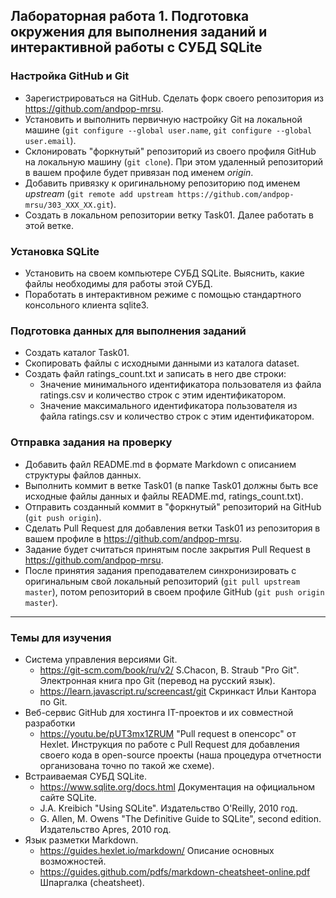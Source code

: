 ## Лабораторная работа 1. Подготовка окружения для выполнения заданий и интерактивной работы с СУБД SQLite
### Настройка GitHub и Git
* Зарегистрироваться на GitHub. Сделать форк своего репозитория  из https://github.com/andpop-mrsu.
* Установить и выполнить первичную настройку Git на локальной машине (`git configure --global user.name`, `git configure --global user.email`).
* Склонировать "форкнутый" репозиторий из своего профиля GitHub на локальную машину (`git clone`). При этом удаленный репозиторий в вашем профиле будет привязан под именем *origin*.
* Добавить привязку к оригинальному репозиторию под именем *upstream* (`git remote add upstream https://github.com/andpop-mrsu/303_XXX_XX.git`).
* Создать в локальном репозитории ветку Task01. Далее работать в этой ветке.

### Установка SQLite
* Установить на своем компьютере СУБД SQLite. Выяснить, какие файлы необходимы для работы этой СУБД.
* Поработать в интерактивном режиме с помощью стандартного консольного клиента sqlite3.

### Подготовка данных для выполнения заданий
* Создать каталог Task01.
* Скопировать файлы с исходными данными из каталога dataset.
* Создать файл ratings_count.txt и записать в него две строки:
    * Значение минимального идентификатора пользователя из файла ratings.csv и количество строк с этим идентификатором.
    * Значение максимального идентификатора пользователя из файла ratings.csv и количество строк с этим идентификатором.

### Отправка задания на проверку
* Добавить файл README.md в формате Markdown с описанием структуры файлов данных.
* Выполнить коммит в ветке Task01 (в папке Task01 должны быть все исходные файлы данных и файлы README.md, ratings_count.txt).
* Отправить созданный коммит в "форкнутый" репозиторий на GitHub (`git push origin`).
* Сделать Pull Request для добавления ветки Task01 из репозитория в вашем профиле в https://github.com/andpop-mrsu.
* Задание будет считаться принятым после закрытия Pull Request в https://github.com/andpop-mrsu.
* После принятия задания преподавателем синхронизировать с оригинальным свой локальный репозиторий (`git pull upstream master`), потом репозиторий в своем профиле GitHub (`git push origin master`).


* * *
### Темы для изучения
* Система управления версиями Git.
    * <https://git-scm.com/book/ru/v2/> S.Chacon, B. Straub "Pro Git". Электронная книга про Git (перевод на русский язык).
    * <https://learn.javascript.ru/screencast/git> Скринкаст Ильи Кантора по Git.
* Веб-сервис GitHub для хостинга IT-проектов и их совместной разработки
    * <https://youtu.be/pUT3mx1ZRUМ> "Pull request в опенсорс" от Hexlet. Инструкция по работе с Pull Request для добавления своего кода в open-source проекты (наша процедура отчетности организована точно по такой же схеме).   
* Встраиваемая СУБД SQLite.
    * <https://www.sqlite.org/docs.html> Документация на официальном сайте SQLite.
    * J.A. Kreibich "Using SQLite". Издательство O'Reilly, 2010 год.
    * G. Allen, M. Owens "The Definitive Guide to SQLite", second edition. Издательство Apres, 2010 год.
* Язык разметки Markdown.
    * <https://guides.hexlet.io/markdown/> Описание основных возможностей.
    * <https://guides.github.com/pdfs/markdown-cheatsheet-online.pdf> Шпаргалка (cheatsheet).
